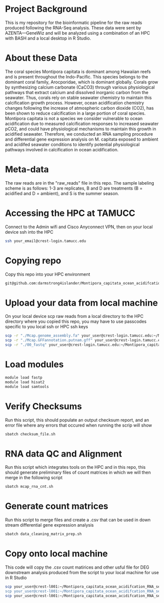 # Project Background 
This is my repository for the bioinformatic pipeline for the raw reads produced following the RNA-Seq analysis. These data were sent by AZENTA—GeneWiz and will be analyzed using a combination of an HPC with BASH and a local desktop in R Studio.

# About these Data
The coral species Montipora capitata is dominant among Hawaiian reefs and is present throughout the Indo-Pacific. This species belongs to the dominant coral family, Arocporidae, which is dominant globally. Corals grow by synthesizing calcium carbonate (CaCO3) through various physiological pathways that extract calcium and dissolved inorganic carbon from the seawater. Thus, corals rely on stable seawater chemistry to maintain this calcification growth process. However, ocean acidification chemistry changes following the increase of atmospheric carbon dioxide (CO2), has been shown to reduce calcification in a large portion of coral species. Montipora capitata is not a species we consider vulnerable to ocean acidification due to measured calcification responses to increased seawater pCO2, and could have physiological mechanisms to maintain this growth in acidified seawater. Therefore, we conducted an RNA sampling procedure and differential gene expression analysis on M. capitata exposed to ambient and acidifed seawater conditions to identify potential physiological pathways involved in calcification in ocean acidification.

# Meta-data
The raw reads are in the "raw_reads" file in this repo. The sample labeling scheme is as follows: 1-3 are replicates, B and D are treatments (B = acidified and D = ambient), and S is the summer season.

# Accessing the HPC at TAMUCC
Connect to the Admin wifi and Cisco Anyconnect VPN, then on your local device ssh into the HPC
```bash
ssh your_email@crest-login.tamucc.edu
```
# Copying repo
Copy this repo into your HPC environment
```bash
git@github.com:darmstrong4islander/Montipora_capitata_ocean_acidifcation_RNA_seq.git
```
# Upload your data from local machine
On your local device scp raw reads from a local directory to the HPC directory where you copied this repo, you may have to use passcodes specific to you local ssh or HPC ssh keys
```bash
scp -r "./Mcap.genome_assembly.fa" your_user@crest-login.tamucc.edu:~/Montipora_capitata_ocean_acidifcation_RNA_seq/reference_genome
scp -r "./Mcap.GFFannotation.putnam.gff" your_user@crest-login.tamucc.edu:~/Montipora_capitata_ocean_acidifcation_RNA_seq/reference_genome
scp -r "./00_fastq" your_user@crest-login.tamucc.edu:~/Montipora_capitata_ocean_acidifcation_RNA_seq/00_fastq
```
# Load modules
```bash
module load fastp                
module load hisat2               
module load samtools             
```
# Verify Checksums 
Run this script, this should populate an output checksum report, and an error file where any errors that occured when running the scrip will show
```bash
sbatch checksum_file.sh
```

# RNA data QC and Alignment
Run this script which integrates tools on the HPC and in this repo, this should generate preliminary files of count matrices in which we will then merge in the following script
```bash
sbatch mcap_rna_cnt.sh
```

# Generate count matrices
Run this script to merge files and create a .csv that can be used in down stream differential gene expression analysis
```bash
sbatch data_cleaning_matrix_prep.sh
```

# Copy onto local machine
This code will copy the .csv count matirices and other usful file for DEG downstream analysis produced from the script to your local machine for use in R Studio
```bash
scp your_user@crest-l001:~/Montipora_capitata_ocean_acidifcation_RNA_seq/output/*.csv "C:\"
scp your_user@crest-l001:~/Montipora_capitata_ocean_acidifcation_RNA_seq/stringtie/stringtie_merged.gtf "C:\"
scp your_user@crest-l001:~/Montipora_capitata_ocean_acidifcation_RNA_seq/reference_genome/Mcap.GFFannotation.putnam.gff "C:\"

```

